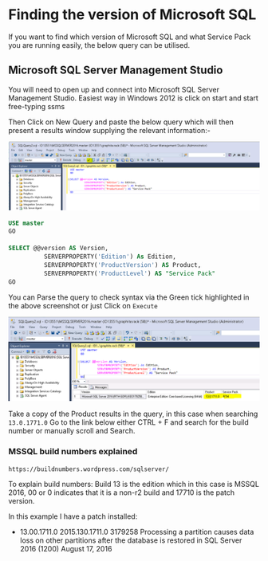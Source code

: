 # Finding the version of Microsoft SQL

If you want to find which version of Microsoft SQL and what Service Pack you are running easily, the below query can be utilised.

## Microsoft SQL Server Management Studio

You will need to open up and connect into Microsoft SQL Server Management Studio. Easiest way in Windows 2012 is click on start and start free-typing ssms

Then Click on New Query and paste the below query which will then present a results window supplying the relevant information:-

![SQL Studio Manager Query](Images/checkversion/ssms_Version2.PNG)  

```SQL
USE master
GO
 
SELECT @@version AS Version,
          SERVERPROPERTY('Edition') As Edition,
          SERVERPROPERTY('ProductVersion') AS Product,
          SERVERPROPERTY('ProductLevel') AS "Service Pack"
GO
```

You can Parse the query to check syntax via the Green tick highlighted in the above screenshot or just Click on `Execute`

![Query Results](Images/checkversion/ssms_Version1.PNG)


Take a copy of the Product results in the query, in this case when searching `13.0.1771.0` Go to the link below either CTRL + F and search for the build number or manually scroll and Search.

### MSSQL build numbers explained
```
https://buildnumbers.wordpress.com/sqlserver/
```

To explain build numbers: Build 13 is the edition which in this case is MSSQL 2016, 00 or 0 indicates that it is a non-r2 build and 17710 is the patch version.

In this example I have a patch installed:

* 13.00.1711.0	2015.130.1711.0	3179258 Processing a partition causes data loss on other partitions after the database is restored in SQL Server 2016 (1200)	August 17, 2016
